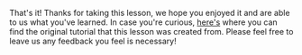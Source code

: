 That's it! Thanks for taking this lesson, we hope you enjoyed it and are able to us what you've learned. In case you're curious, [here's](http://docs.sqlalchemy.org/en/latest/orm/tutorial.html) where you can find the original tutorial that this lesson was created from. Please feel free to leave us any feedback you feel is necessary! 
